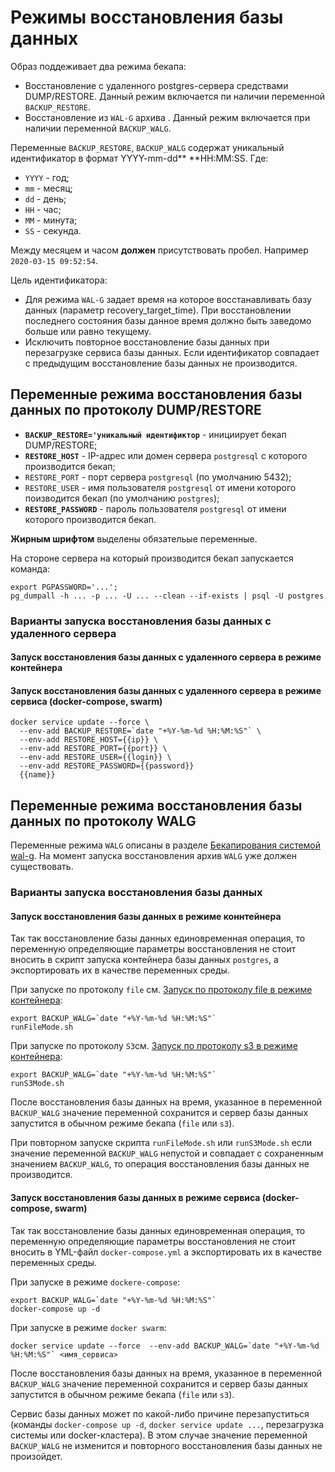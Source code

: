 # Режимы восстановления базы данных

Образ поддеживает два режима бекапа:
- Восстановление с удаленного postgres-сервера средствами DUMP/RESTORE. Данный режим включается пи наличии переменной `BACKUP_RESTORE`.
- Восстановление из `WAL-G` архива . Данный режим включается при наличии переменной `BACKUP_WALG`.

Переменные `BACKUP_RESTORE`, `BACKUP_WALG` содержат уникальный идентификатор
в формат YYYY-mm-dd** **HH:MM:SS.
Где:
- `YYYY` - год;
- `mm` - месяц;
- `dd` - день;
- `HH` - час;
- `MM` - минута;
- `SS` - секунда.

Между месяцем и часом **должен** присутствовать пробел.
Например `2020-03-15 09:52:54`.

Цель идентификатора: 
- Для режима `WAL-G` задает время на которое восстанавливать базу данных (параметр recovery_target_time). При восстановлении последнего состояния базы данное время должно быть заведомо больше или равно текущему.
- Исключить повторное восстановление базы данных при перезагрузке сервиса базы данных. Если идентификатор совпадает с предыдущим восстановление базы данных не производится.

## Переменные режима восстановления базы данных по протоколу DUMP/RESTORE

- **`BACKUP_RESTORE='уникальный идентификтор`** - инициирует бекап DUMP/RESTORE;
- **`RESTORE_HOST`** - IP-адрес или домен сервера `postgresql` с которого производится бекап;
- `RESTORE_PORT` - порт сервера `postgresql` (по умолчанию 5432);
- `RESTORE_USER` - имя пользователя `postgresql` от имени которого поизводится бекап (по умолчанию `postgres`);
- **`RESTORE_PASSWORD`** - пароль пользователя `postgresql` от имени которого производится бекап. 

**Жирным шрифтом** выделены обязательые переменные.

На стороне сервера на который производится бекап запускается команда:
```
export PGPASSWORD='...';
pg_dumpall -h ... -p ... -U ... --clean --if-exists | psql -U postgres
```
### Варианты запуска восстановления базы данных с удаленного сервера

#### Запуск восстановления базы данных с удаленного сервера в режиме контейнера

#### Запуск восстановления базы данных с удаленного сервера в режиме сервиса (docker-compose, swarm)

```
docker service update --force \
  --env-add BACKUP_RESTORE=`date "+%Y-%m-%d %H:%M:%S"` \
  --env-add RESTORE_HOST={{ip}} \
  --env-add RESTORE_PORT={{port}} \
  --env-add RESTORE_USER={{login}} \
  --env-add RESTORE_PASSWORD={{password}} 
  {{name}}

```

## Переменные режима восстановления базы данных по протоколу WALG

Переменные режима `WALG` описаны в разделе
[Бекапирования системой wal-g](walg_backup.md). 
На момент запуска восстановления архив `WALG` уже должен существовать.

### Варианты запуска восстановления базы данных 

#### Запуск восстановления базы данных в режиме коннтейнера

Так так восстановление базы данных единовременная операция, то переменную 
определяющие параметры восстановления не стоит вносить в скрипт запуска контейнера базы данных `postgres`,
а экспортировать их в качестве переменных среды.

При запуске по протоколу `file`  см. [Запуск по протоколу file в режиме контейнера](walg_backup.md#запуск-по-протоколу-file-в-режиме-контейнера):
```
export BACKUP_WALG=`date "+%Y-%m-%d %H:%M:%S"`
runFileMode.sh
```

При запуске по протоколу `S3`см. [Запуск по протоколу s3 в режиме контейнера](walg_backup.md#запуск--по-протоколу-s3-в-режиме-контейнера):
```
export BACKUP_WALG=`date "+%Y-%m-%d %H:%M:%S"`
runS3Mode.sh
```

После восстановления базы данных на время, указанное в переменной `BACKUP_WALG` 
значение переменной сохранится и
сервер базы данных запустится в
обычном режиме бекапа (`file` или `s3`).

При повторном запуске скрипта `runFileMode.sh` или `runS3Mode.sh` 
если значение переменной `BACKUP_WALG`  непустой и совпадает с
сохраненным значением `BACKUP_WALG`, то операция восстановления базы данных не производится.

#### Запуск восстановления базы данных в режиме сервиса (docker-compose, swarm)

Так так восстановление базы данных единовременная операция, то переменную 
определяющие параметры восстановления не стоит вносить в YML-файл `docker-compose.yml`
а экспортировать их в качестве переменных среды.

При запуске в режиме `dockere-compose`:
```
export BACKUP_WALG=`date "+%Y-%m-%d %H:%M:%S"`
docker-compose up -d
```

При запуске в режиме `docker swarm`:
```
docker service update --force  --env-add BACKUP_WALG=`date "+%Y-%m-%d %H:%M:%S"` <имя_сервиса>
```

После восстановления базы данных на время, указанное в переменной `BACKUP_WALG` 
значение переменной сохранится и
сервер базы данных запустится в
обычном режиме бекапа (`file` или `s3`).

Сервис базы данных может по какой-либо причине перезапуститься (команды `docker-compose up -d`, `docker service update ...`, перезагрузка системы или docker-кластера). В этом случае значение переменной `BACKUP_WALG` не изменится и повторного восстановления базы данных не произойдет.


